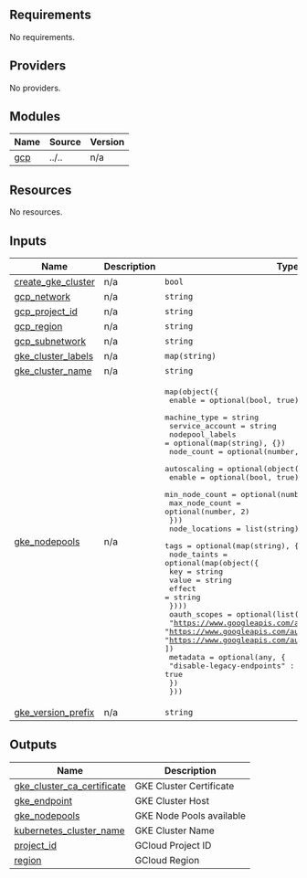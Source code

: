 ## Requirements

No requirements.

## Providers

No providers.

## Modules

| Name | Source | Version |
|------|--------|---------|
| <a name="module_gcp"></a> [gcp](#module\_gcp) | ../.. | n/a |

## Resources

No resources.

## Inputs

| Name | Description | Type | Default | Required |
|------|-------------|------|---------|:--------:|
| <a name="input_create_gke_cluster"></a> [create\_gke\_cluster](#input\_create\_gke\_cluster) | n/a | `bool` | `true` | no |
| <a name="input_gcp_network"></a> [gcp\_network](#input\_gcp\_network) | n/a | `string` | `""` | no |
| <a name="input_gcp_project_id"></a> [gcp\_project\_id](#input\_gcp\_project\_id) | n/a | `string` | n/a | yes |
| <a name="input_gcp_region"></a> [gcp\_region](#input\_gcp\_region) | n/a | `string` | n/a | yes |
| <a name="input_gcp_subnetwork"></a> [gcp\_subnetwork](#input\_gcp\_subnetwork) | n/a | `string` | `""` | no |
| <a name="input_gke_cluster_labels"></a> [gke\_cluster\_labels](#input\_gke\_cluster\_labels) | n/a | `map(string)` | `{}` | no |
| <a name="input_gke_cluster_name"></a> [gke\_cluster\_name](#input\_gke\_cluster\_name) | n/a | `string` | n/a | yes |
| <a name="input_gke_nodepools"></a> [gke\_nodepools](#input\_gke\_nodepools) | n/a | <pre>map(object({<br/>    enable          = optional(bool, true)<br/>    machine_type    = string<br/>    service_account = string<br/>    nodepool_labels = optional(map(string), {})<br/>    node_count      = optional(number, 1)<br/>    autoscaling = optional(object({<br/>      enable         = optional(bool, true)<br/>      min_node_count = optional(number, 1)<br/>      max_node_count = optional(number, 2)<br/>    }))<br/>    node_locations = list(string)<br/>    tags           = optional(map(string), {})<br/>    node_taints = optional(map(object({<br/>      key    = string<br/>      value  = string<br/>      effect = string<br/>    })))<br/>    oauth_scopes = optional(list(string), [<br/>      "https://www.googleapis.com/auth/cloud-platform",<br/>      "https://www.googleapis.com/auth/logging.write",<br/>      "https://www.googleapis.com/auth/monitoring"<br/>    ])<br/>    metadata = optional(any, {<br/>      "disable-legacy-endpoints" : true<br/>    })<br/>  }))</pre> | n/a | yes |
| <a name="input_gke_version_prefix"></a> [gke\_version\_prefix](#input\_gke\_version\_prefix) | n/a | `string` | n/a | yes |

## Outputs

| Name | Description |
|------|-------------|
| <a name="output_gke_cluster_ca_certificate"></a> [gke\_cluster\_ca\_certificate](#output\_gke\_cluster\_ca\_certificate) | GKE Cluster Certificate |
| <a name="output_gke_endpoint"></a> [gke\_endpoint](#output\_gke\_endpoint) | GKE Cluster Host |
| <a name="output_gke_nodepools"></a> [gke\_nodepools](#output\_gke\_nodepools) | GKE Node Pools available |
| <a name="output_kubernetes_cluster_name"></a> [kubernetes\_cluster\_name](#output\_kubernetes\_cluster\_name) | GKE Cluster Name |
| <a name="output_project_id"></a> [project\_id](#output\_project\_id) | GCloud Project ID |
| <a name="output_region"></a> [region](#output\_region) | GCloud Region |
